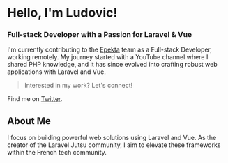 # Hello, I'm Ludovic!

### Full-stack Developer with a Passion for Laravel & Vue

I'm currently contributing to the [Epekta](https://epekta.com) team as a Full-stack Developer, working remotely. My journey started with a YouTube channel where I shared PHP knowledge, and it has since evolved into crafting robust web applications with Laravel and Vue.

> Interested in my work? Let's connect!

Find me on [Twitter](https://twitter.com/LaravelJutsu).

## About Me

I focus on building powerful web solutions using Laravel and Vue. As the creator of the Laravel Jutsu community, I aim to elevate these frameworks within the French tech community.
